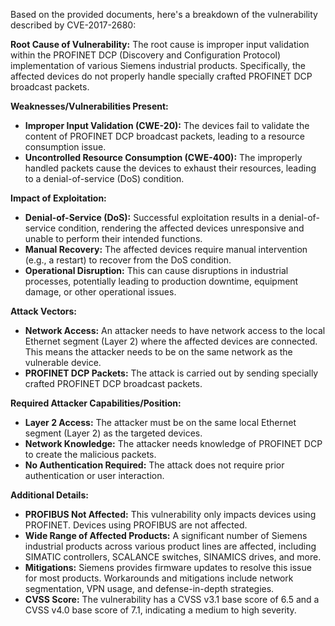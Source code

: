 Based on the provided documents, here's a breakdown of the vulnerability described by CVE-2017-2680:

**Root Cause of Vulnerability:**
The root cause is improper input validation within the PROFINET DCP (Discovery and Configuration Protocol) implementation of various Siemens industrial products. Specifically, the affected devices do not properly handle specially crafted PROFINET DCP broadcast packets.

**Weaknesses/Vulnerabilities Present:**
- **Improper Input Validation (CWE-20):** The devices fail to validate the content of PROFINET DCP broadcast packets, leading to a resource consumption issue.
- **Uncontrolled Resource Consumption (CWE-400):** The improperly handled packets cause the devices to exhaust their resources, leading to a denial-of-service (DoS) condition.

**Impact of Exploitation:**
- **Denial-of-Service (DoS):** Successful exploitation results in a denial-of-service condition, rendering the affected devices unresponsive and unable to perform their intended functions.
- **Manual Recovery:** The affected devices require manual intervention (e.g., a restart) to recover from the DoS condition.
- **Operational Disruption:** This can cause disruptions in industrial processes, potentially leading to production downtime, equipment damage, or other operational issues.

**Attack Vectors:**
- **Network Access:** An attacker needs to have network access to the local Ethernet segment (Layer 2) where the affected devices are connected. This means the attacker needs to be on the same network as the vulnerable device.
- **PROFINET DCP Packets:** The attack is carried out by sending specially crafted PROFINET DCP broadcast packets.

**Required Attacker Capabilities/Position:**
- **Layer 2 Access:** The attacker must be on the same local Ethernet segment (Layer 2) as the targeted devices.
- **Network Knowledge:** The attacker needs knowledge of PROFINET DCP to create the malicious packets.
- **No Authentication Required:** The attack does not require prior authentication or user interaction.

**Additional Details:**
- **PROFIBUS Not Affected:** This vulnerability only impacts devices using PROFINET. Devices using PROFIBUS are not affected.
- **Wide Range of Affected Products:** A significant number of Siemens industrial products across various product lines are affected, including SIMATIC controllers, SCALANCE switches, SINAMICS drives, and more.
- **Mitigations:** Siemens provides firmware updates to resolve this issue for most products. Workarounds and mitigations include network segmentation, VPN usage, and defense-in-depth strategies.
- **CVSS Score:** The vulnerability has a CVSS v3.1 base score of 6.5 and a CVSS v4.0 base score of 7.1, indicating a medium to high severity.